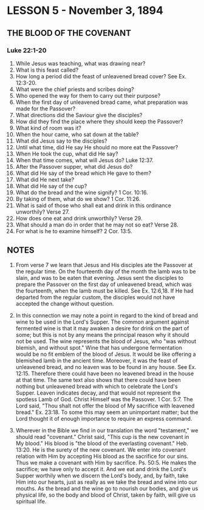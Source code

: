# LESSON 5 - November 3, 1894

## THE BLOOD OF THE COVENANT
### Luke 22:1-20

1. While Jesus was teaching, what was drawing near?
2. What is this feast called?
3. How long a period did the feast of unleavened bread cover? See Ex. 12:3-20.
4. What were the chief priests and scribes doing?
5. Who opened the way for them to carry out their purpose?
6. When the first day of unleavened bread came, what preparation was made for the Passover?
7. What directions did the Saviour give the disciples?
8. How did they find the place where they should keep the Passover?
9. What kind of room was it?
10. When the hour came, who sat down at the table?
11. What did Jesus say to the disciples?
12. Until what time, did He say He should no more eat the Passover?
13. When He took the cup, what did He say?
14. When that time comes, what will Jesus do? Luke 12:37.
15. After the Passover supper, what did Jesus do?
16. What did He say of the bread which He gave to them?
17. What did He next take?
18. What did He say of the cup?
19. What do the bread and the wine signify? 1 Cor. 10:16.
20. By taking of them, what do we show? 1 Cor. 11:26.
21. What is said of those who shall eat and drink in this ordinance unworthily? Verse 27.
22. How does one eat and drink unworthily? Verse 29.
23. What should a man do in order that he may not so eat? Verse 28.
24. For what is he to examine himself? 2 Cor. 13:5.

## NOTES

1. From verse 7 we learn that Jesus and His disciples ate the Passover at the regular time. On the fourteenth day of the month the lamb was to be slain, and was to be eaten that evening. Jesus sent the disciples to prepare the Passover on the first day of unleavened bread, which was the fourteenth, when the lamb must be killed. See Ex. 12:6,18. If He had departed from the regular custom, the disciples would not have accepted the change without question.

2. In this connection we may note a point in regard to the kind of bread and wine to be used in the Lord's Supper. The common argument against fermented wine is that it may awaken a desire for drink on the part of some; but this is not by any means the principal reason why it should not be used. The wine represents the blood of Jesus, who "was without blemish, and without spot." Wine that has undergone fermentation would be no fit emblem of the blood of Jesus. It would be like offering a blemished lamb in the ancient time. Moreover, it was the feast of unleavened bread, and no leaven was to be found in any house. See Ex. 12:15. Therefore there could have been no leavened bread in the house at that time. The same text also shows that there could have been nothing but unleavened bread with which to celebrate the Lord's Supper. Leaven indicates decay, and that would not represent the spotless Lamb of God. Christ Himself was the Passover. 1 Cor. 5:7. The Lord said, "Thou shalt not offer the blood of My sacrifice with leavened bread." Ex. 23:18. To some this may seem an unimportant matter; but the Lord thought it of enough importance to require an express command.

3. Wherever in the Bible we find in our translation the word "testament," we should read "covenant." Christ said, "This cup is the new covenant in My blood." His blood is "the blood of the everlasting covenant." Heb. 13:20. He is the surety of the new covenant. We enter into covenant relation with Him by accepting His blood as the sacrifice for our sins. Thus we make a covenant with Him by sacrifice. Ps. 50:5. He makes the sacrifice; we have only to accept it. And we eat and drink the Lord's Supper worthily when we discern the Lord's body, and, by faith, take Him into our hearts, just as really as we take the bread and wine into our mouths. As the bread and the wine go to nourish our bodies, and give us physical life, so the body and blood of Christ, taken by faith, will give us spiritual life.